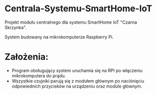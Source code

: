 # Centrala-Systemu-SmartHome-IoT
Projekt modułu centralnego dla systemu SmartHome IoT "Czarna Skrzynka".

System budowany na mikrokomputerze Raspberry Pi. 

# Założenia: 

  - Program obsługujący system uruchamia się na RPI po włączeniu mikrokomputera do prądu.
  - Wszystkie czujniki parują się z modułem głównym po naciśnięciu odpowiednich przycisków na urządzeniu oraz module głównym.
  
